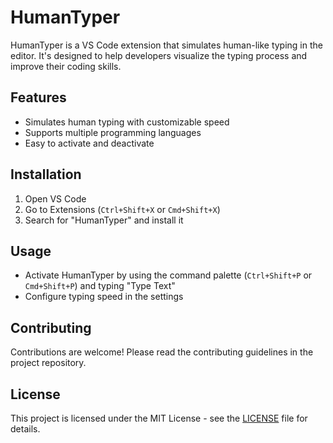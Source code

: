 # HumanTyper

HumanTyper is a VS Code extension that simulates human-like typing in the editor. It's designed to help developers visualize the typing process and improve their coding skills.

## Features

- Simulates human typing with customizable speed
- Supports multiple programming languages
- Easy to activate and deactivate

## Installation

1. Open VS Code
2. Go to Extensions (`Ctrl+Shift+X` or `Cmd+Shift+X`)
3. Search for "HumanTyper" and install it

## Usage

- Activate HumanTyper by using the command palette (`Ctrl+Shift+P` or `Cmd+Shift+P`) and typing "Type Text"
- Configure typing speed in the settings

## Contributing

Contributions are welcome! Please read the contributing guidelines in the project repository.


## License

This project is licensed under the MIT License - see the [LICENSE](LICENSE) file for details.
